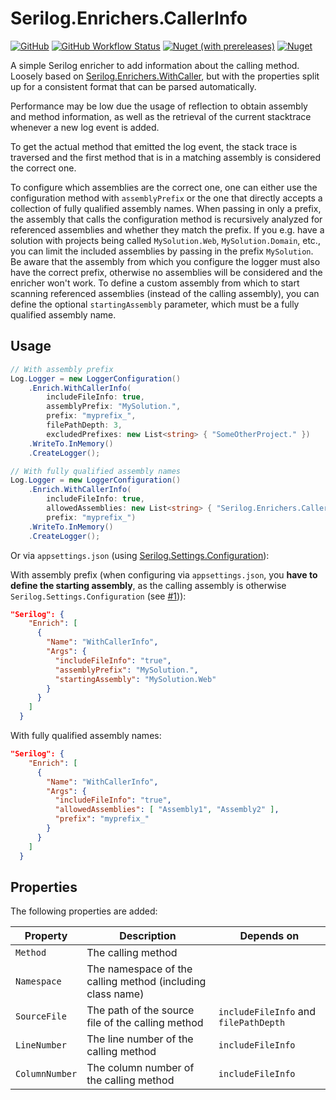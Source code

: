 # Serilog.Enrichers.CallerInfo

[![GitHub](https://img.shields.io/github/license/pm4net/serilog-enrichers-callerinfo?style=flat-square)](https://github.com/pm4net/serilog-enrichers-callerinfo/blob/master/LICENSE)
[![GitHub Workflow Status](https://img.shields.io/github/actions/workflow/status/pm4net/serilog-enrichers-callerinfo/tests.yml?label=tests&style=flat-square&branch=master)](https://github.com/pm4net/serilog-enrichers-callerinfo/actions/workflows/tests.yml)
[![Nuget (with prereleases)](https://img.shields.io/nuget/vpre/Serilog.Enrichers.CallerInfo?label=NuGet&style=flat-square)](https://www.nuget.org/packages/Serilog.Enrichers.CallerInfo/)
[![Nuget](https://img.shields.io/nuget/dt/Serilog.Enrichers.CallerInfo?label=NuGet%20Downloads&style=flat-square)](https://www.nuget.org/packages/Serilog.Enrichers.CallerInfo/#versions-body-tab)

A simple Serilog enricher to add information about the calling method. Loosely based on [Serilog.Enrichers.WithCaller](https://github.com/pmetz-steelcase/Serilog.Enrichers.WithCaller), but with the properties split up for a consistent format that can be parsed automatically.

Performance may be low due the usage of reflection to obtain assembly and method information, as well as the retrieval of the current stacktrace whenever a new log event is added.

To get the actual method that emitted the log event, the stack trace is traversed and the first method that is in a matching assembly is considered the correct one.

To configure which assemblies are the correct one, one can either use the configuration method with `assemblyPrefix` or the one that directly accepts a collection of fully qualified assembly names. 
When passing in only a prefix, the assembly that calls the configuration method is recursively analyzed for referenced assemblies and whether they match the prefix. 
If you e.g. have a solution with projects being called `MySolution.Web`, `MySolution.Domain`, etc., you can limit the included assemblies by passing in the prefix `MySolution`. 
Be aware that the assembly from which you configure the logger must also have the correct prefix, otherwise no assemblies will be considered and the enricher won't work.
To define a custom assembly from which to start scanning referenced assemblies (instead of the calling assembly), you can define the optional `startingAssembly` parameter, which must be a fully qualified assembly name.

## Usage

```csharp
// With assembly prefix
Log.Logger = new LoggerConfiguration()
    .Enrich.WithCallerInfo(
        includeFileInfo: true, 
        assemblyPrefix: "MySolution.",
        prefix: "myprefix_",
        filePathDepth: 3,
        excludedPrefixes: new List<string> { "SomeOtherProject." })
    .WriteTo.InMemory()
    .CreateLogger();

// With fully qualified assembly names
Log.Logger = new LoggerConfiguration()
    .Enrich.WithCallerInfo(
        includeFileInfo: true, 
        allowedAssemblies: new List<string> { "Serilog.Enrichers.CallerInfo.Tests" }, 
        prefix: "myprefix_")
    .WriteTo.InMemory()
    .CreateLogger();
```

Or via `appsettings.json` (using [Serilog.Settings.Configuration](https://github.com/serilog/serilog-settings-configuration)):

With assembly prefix (when configuring via `appsettings.json`, you **have to define the starting assembly**, as the calling assembly is otherwise `Serilog.Settings.Configuration` (see [#1](https://github.com/pm4net/serilog-enrichers-callerinfo/issues/1))):
```json
"Serilog": {
    "Enrich": [
      {
        "Name": "WithCallerInfo",
        "Args": {
          "includeFileInfo": "true",
          "assemblyPrefix": "MySolution.",
          "startingAssembly": "MySolution.Web"
        }
      }
    ]
  }
```

With fully qualified assembly names:
```json
"Serilog": {
    "Enrich": [
      {
        "Name": "WithCallerInfo",
        "Args": {
          "includeFileInfo": "true",
          "allowedAssemblies": [ "Assembly1", "Assembly2" ],
          "prefix": "myprefix_"
        }
      }
    ]
  }
```

## Properties

The following properties are added:

| Property | Description | Depends on |
|----------|-------------|------------|
| `Method` | The calling method |  |
| `Namespace` | The namespace of the calling method (including class name) |  |
| `SourceFile` | The path of the source file of the calling method | `includeFileInfo` and `filePathDepth` |
| `LineNumber` | The line number of the calling method | `includeFileInfo` |
| `ColumnNumber` | The column number of the calling method | `includeFileInfo` |